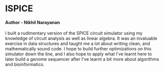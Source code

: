 # ISPICE
#### Author - Nikhil Narayanan
I built a rudimentary version of the SPICE circuit simulator using my knowledge of circuit analysis as well as linear algebra.
It was an invaluable exercise in data structures and taught me a lot about writing clean, and mathematically sound code. I hope to build further optimizations on this simulator down the line, and I also hope to apply what I've learnt here to later build a genome sequencer after I've learnt a bit more about algorithms and bioinformatics.
